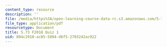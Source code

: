 ```yaml
---
content_type: resource
description: ''
file: /media/https%3A/open-learning-course-data-rc.s3.amazonaws.com/5-73-quantum-mechanics-i-fall-2018/804c2910ac855894d6f52703242ac922_MIT5_73F18_quiz1.pdf
file_type: application/pdf
resourcetype: Document
title: 5.73 F2018 Quiz 1
uid: 804c2910-ac85-5894-d6f5-2703242ac922
---
```

